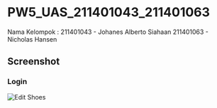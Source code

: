 # PW5_UAS_211401043_211401063

Nama Kelompok :
211401043 - Johanes Alberto Siahaan
211401063 - Nicholas Hansen

## Screenshot

### Login
![Edit Shoes](https://user-images.githubusercontent.com/114633707/208704644-b4f93bff-a400-4d69-bf6a-b52daf164465.png)

